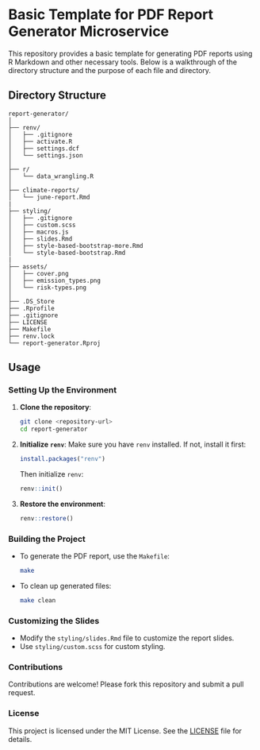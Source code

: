 
# Basic Template for PDF Report Generator Microservice

This repository provides a basic template for generating PDF reports using R Markdown and other necessary tools. Below is a walkthrough of the directory structure and the purpose of each file and directory.

## Directory Structure

```
report-generator/
│
├── renv/
│   ├── .gitignore
│   ├── activate.R
│   ├── settings.dcf
│   └── settings.json
│
├── r/
│   └── data_wrangling.R
│
├── climate-reports/
│   └── june-report.Rmd
|
├── styling/
│   ├── .gitignore
│   ├── custom.scss
│   ├── macros.js
│   ├── slides.Rmd
│   ├── style-based-bootstrap-more.Rmd
│   └── style-based-bootstrap.Rmd
|
├── assets/
│   ├── cover.png
│   ├── emission_types.png
│   └── risk-types.png
│
├── .DS_Store
├── .Rprofile
├── .gitignore
├── LICENSE
├── Makefile
├── renv.lock
└── report-generator.Rproj
```

## Usage

### Setting Up the Environment

1. **Clone the repository**:
   ```sh
   git clone <repository-url>
   cd report-generator
   ```

2. **Initialize `renv`**:
   Make sure you have `renv` installed. If not, install it first:
   ```R
   install.packages("renv")
   ```
   Then initialize `renv`:
   ```R
   renv::init()
   ```

3. **Restore the environment**:
   ```R
   renv::restore()
   ```

### Building the Project

- To generate the PDF report, use the `Makefile`:
  ```sh
  make
  ```

- To clean up generated files:
  ```sh
  make clean
  ```

### Customizing the Slides

- Modify the `styling/slides.Rmd` file to customize the report slides.
- Use `styling/custom.scss` for custom styling.

### Contributions

Contributions are welcome! Please fork this repository and submit a pull request.

### License

This project is licensed under the MIT License. See the [LICENSE](LICENSE) file for details.
